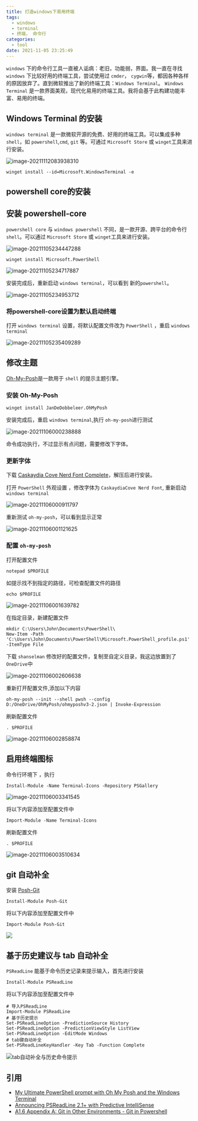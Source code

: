 ```yaml
---
title: 打造windows下易用终端
tags:
  - windows
  - terminal
  - 终端， 命令行
categories:
  - tool
date: 2021-11-05 23:25:49
---
```



`windows` 下的命令行工具一直被人诟病：老旧，功能弱，界面。我一直在寻找 `windows` 下比较好用的终端工具，尝试使用过 `cmder`， `cygwin`等，都因各种各样的原因放弃了。直到微软推出了新的终端工具：`Windows Terminal`。 `Windows Terminal` 是一款界面美观，现代化易用的终端工具。我将会基于此构建功能丰富、易用的终端。

## Windows Terminal 的安装

`windows terminal` 是一款微软开源的免费、好用的终端工具。可以集成多种 `shell`，如 `powershell`,`cmd`, `git` 等。可通过 `Microsoft Store` 或 `winget`工具来进行安装。

![image-20211112083938310](https://cdn.jsdelivr.net/gh/KJohn2q/John-s-figure-bed/image/202111120839432.png)

```
winget install --id=Microsoft.WindowsTerminal -e
```

## powershell core的安装

## 安装 powershell-core

`powershell core` 与 `windows powershell` 不同，是一款开源、跨平台的命令行 `shell`。可以通过 `Microsoft Store` 或 `winget`工具来进行安装。

![image-20211105234447288](https://cdn.jsdelivr.net/gh/KJohn2q/John-s-figure-bed/image/202111052344351.png)

```
winget install Microsoft.PowerShell
```

![image-20211105234717887](https://cdn.jsdelivr.net/gh/KJohn2q/John-s-figure-bed/image/202111052347936.png)

安装完成后，重新启动 `windows terminal`，可以看到 新的`powershell`。

![image-20211105234953712](https://cdn.jsdelivr.net/gh/KJohn2q/John-s-figure-bed/image/202111052349773.png)

### 将powershell-core设置为默认启动终端

打开 `windows terminal` 设置，将默认配置文件改为 `PowerShell` ，重启 `windows terminal`

![image-20211105235409289](https://cdn.jsdelivr.net/gh/KJohn2q/John-s-figure-bed/image/202111052354342.png)

## 修改主题

[Oh-My-Posh](https://ohmyposh.dev/)是一款用于 `shell` 的提示主题引擎。 

### 安装 Oh-My-Posh

```
winget install JanDeDobbeleer.OhMyPosh
```

安装完成后，重启 `windows terminal`,执行 `oh-my-posh`进行测试

![image-20211106000238888](https://cdn.jsdelivr.net/gh/KJohn2q/John-s-figure-bed/image/202111060002931.png)

命令成功执行，不过显示有点问题，需要修改下字体。

###  更新字体

下载 [Caskaydia Cove Nerd Font Complete](https://github.com/ryanoasis/nerd-fonts/releases/download/v2.1.0/CascadiaCode.zip?WT.mc_id=-blog-scottha)，解压后进行安装。

打开 `PowerShell` 外观设置 ，修改字体为 `CaskaydiaCove Nerd Font`, 重新启动 `windows terminal`

![image-20211106000911797](https://cdn.jsdelivr.net/gh/KJohn2q/John-s-figure-bed/image/202111060009860.png)

重新测试 `oh-my-posh`，可以看到显示正常

![image-20211106001121625](https://cdn.jsdelivr.net/gh/KJohn2q/John-s-figure-bed/image/202111060011665.png)

### 配置 `oh-my-posh`

打开配置文件

```
notepad $PROFILE
```

如提示找不到指定的路径，可检查配置文件的路径

```
echo $PROFILE
```

![image-20211106001639782](https://cdn.jsdelivr.net/gh/KJohn2q/John-s-figure-bed/image/202111060016827.png)

在指定目录，新建配置文件

```
mkdir C:\Users\John\Documents\PowerShell\
New-Item -Path 'C:\Users\John\Documents\PowerShell\Microsoft.PowerShell_profile.ps1' -ItemType File
```

下载 `shanselman` 修改好的配置文件，复制至自定义目录，我这边放置到了 `OneDrive`中

![image-20211106002606638](https://cdn.jsdelivr.net/gh/KJohn2q/John-s-figure-bed/image/202111060026675.png)

重新打开配置文件,添加以下内容

```
oh-my-posh --init --shell pwsh --config D:/OneDrive/OhMyPosh/ohmyposhv3-2.json | Invoke-Expression
```

刷新配置文件

```
. $PROFILE
```

![image-20211106002858874](https://cdn.jsdelivr.net/gh/KJohn2q/John-s-figure-bed/image/202111060028912.png)

## 启用终端图标

命令行环境下 ，执行

```
Install-Module -Name Terminal-Icons -Repository PSGallery
```

![image-20211106003341545](https://cdn.jsdelivr.net/gh/KJohn2q/John-s-figure-bed/image/202111060033585.png)

将以下内容添加至配置文件中

```
Import-Module -Name Terminal-Icons
```

刷新配置文件

```
. $PROFILE
```

![image-20211106003510634](https://cdn.jsdelivr.net/gh/KJohn2q/John-s-figure-bed/image/202111060035676.png)

## git 自动补全

安装 [Posh-Git](https://github.com/dahlbyk/posh-git)

```
Install-Module Posh-Git
```

将以下内容添加至配置文件中

```
Import-Module Posh-Git
```

![](https://cdn.jsdelivr.net/gh/KJohn2q/John-s-figure-bed/image/202111060931112.gif)

##  基于历史建议与 tab 自动补全

`PSReadLine` 能基于命令历史记录来提示输入，首先进行安装

```
Install-Module PSReadLine
```

将以下内容添加至配置文件中

```
# 导入PSReadLine
Import-Module PSReadLine
# 基于历史提示
Set-PSReadLineOption -PredictionSource History
Set-PSReadLineOption -PredictionViewStyle ListView
Set-PSReadLineOption -EditMode Windows
# tab键自动补全
Set-PSReadLineKeyHandler -Key Tab -Function Complete
```

![tab自动补全与历史命令提示](https://cdn.jsdelivr.net/gh/KJohn2q/John-s-figure-bed/image/202111060939879.gif)

## 引用

* [My Ultimate PowerShell prompt with Oh My Posh and the Windows Terminal](https://www.hanselman.com/blog/my-ultimate-powershell-prompt-with-oh-my-posh-and-the-windows-terminal)
* [Announcing PSReadLine 2.1+ with Predictive IntelliSense](https://devblogs.microsoft.com/powershell/announcing-psreadline-2-1-with-predictive-intellisense/?WT.mc_id=-blog-scottha)
* [A1.6 Appendix A: Git in Other Environments - Git in Powershell](https://git-scm.com/book/ms/v2/Appendix-A%3A-Git-in-Other-Environments-Git-in-Powershell)

